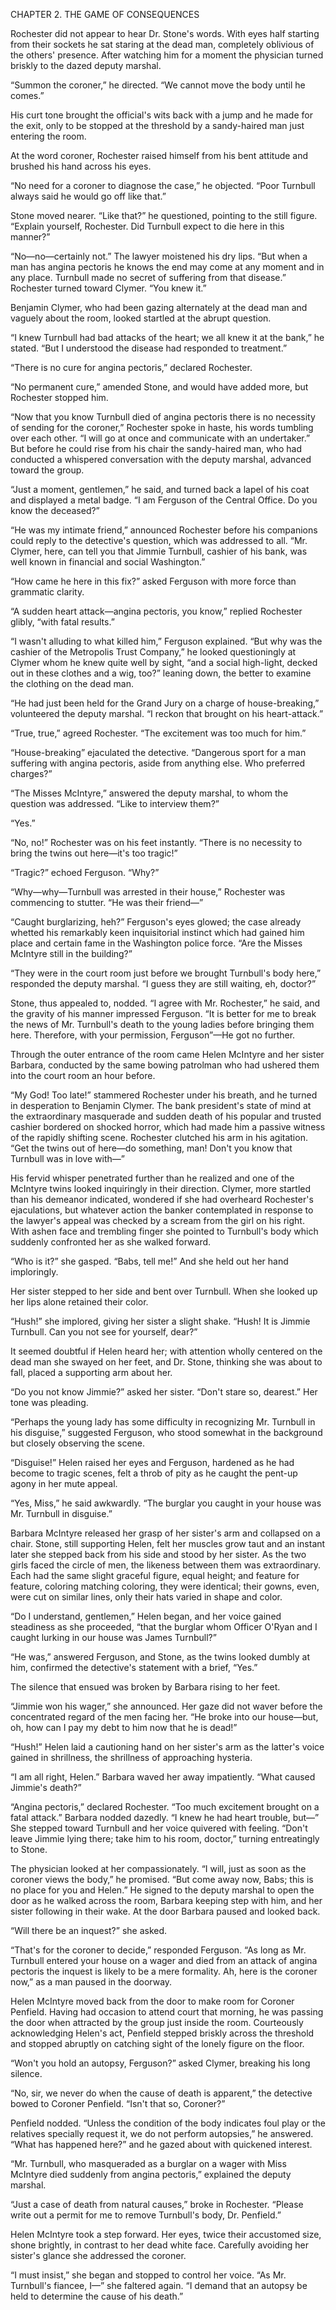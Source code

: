 CHAPTER 2. THE GAME OF CONSEQUENCES

Rochester did not appear to hear Dr. Stone's words. With eyes half starting from their sockets he sat staring at the dead man, completely oblivious of the others' presence. After watching him for a moment the physician turned briskly to the dazed deputy marshal.

“Summon the coroner,” he directed. “We cannot move the body until he comes.”

His curt tone brought the official's wits back with a jump and he made for the exit, only to be stopped at the threshold by a sandy-haired man just entering the room.

At the word coroner, Rochester raised himself from his bent attitude and brushed his hand across his eyes.

“No need for a coroner to diagnose the case,” he objected. “Poor Turnbull always said he would go off like that.”

Stone moved nearer. “Like that?” he questioned, pointing to the still figure. “Explain yourself, Rochester. Did Turnbull expect to die here in this manner?”

“No—no—certainly not.” The lawyer moistened his dry lips. “But when a man has angina pectoris he knows the end may come at any moment and in any place. Turnbull made no secret of suffering from that disease.” Rochester turned toward Clymer. “You knew it.”

Benjamin Clymer, who had been gazing alternately at the dead man and vaguely about the room, looked startled at the abrupt question.

“I knew Turnbull had bad attacks of the heart; we all knew it at the bank,” he stated. “But I understood the disease had responded to treatment.”

“There is no cure for angina pectoris,” declared Rochester.

“No permanent cure,” amended Stone, and would have added more, but Rochester stopped him.

“Now that you know Turnbull died of angina pectoris there is no necessity of sending for the coroner,” Rochester spoke in haste, his words tumbling over each other. “I will go at once and communicate with an undertaker.” But before he could rise from his chair the sandy-haired man, who had conducted a whispered conversation with the deputy marshal, advanced toward the group.

“Just a moment, gentlemen,” he said, and turned back a lapel of his coat and displayed a metal badge. “I am Ferguson of the Central Office. Do you know the deceased?”

“He was my intimate friend,” announced Rochester before his companions could reply to the detective's question, which was addressed to all. “Mr. Clymer, here, can tell you that Jimmie Turnbull, cashier of his bank, was well known in financial and social Washington.”

“How came he here in this fix?” asked Ferguson with more force than grammatic clarity.

“A sudden heart attack—angina pectoris, you know,” replied Rochester glibly, “with fatal results.”

“I wasn't alluding to what killed him,” Ferguson explained. “But why was the cashier of the Metropolis Trust Company,” he looked questioningly at Clymer whom he knew quite well by sight, “and a social high-light, decked out in these clothes and a wig, too?” leaning down, the better to examine the clothing on the dead man.

“He had just been held for the Grand Jury on a charge of house-breaking,” volunteered the deputy marshal. “I reckon that brought on his heart-attack.”

“True, true,” agreed Rochester. “The excitement was too much for him.”

“House-breaking” ejaculated the detective. “Dangerous sport for a man suffering with angina pectoris, aside from anything else. Who preferred charges?”

“The Misses McIntyre,” answered the deputy marshal, to whom the question was addressed. “Like to interview them?”

“Yes.”

“No, no!” Rochester was on his feet instantly. “There is no necessity to bring the twins out here—it's too tragic!”

“Tragic?” echoed Ferguson. “Why?”

“Why—why—Turnbull was arrested in their house,” Rochester was commencing to stutter. “He was their friend—”

“Caught burglarizing, heh?” Ferguson's eyes glowed; the case already whetted his remarkably keen inquisitorial instinct which had gained him place and certain fame in the Washington police force. “Are the Misses McIntyre still in the building?”

“They were in the court room just before we brought Turnbull's body here,” responded the deputy marshal. “I guess they are still waiting, eh, doctor?”

Stone, thus appealed to, nodded. “I agree with Mr. Rochester,” he said, and the gravity of his manner impressed Ferguson. “It is better for me to break the news of Mr. Turnbull's death to the young ladies before bringing them here. Therefore, with your permission, Ferguson”—He got no further.

Through the outer entrance of the room came Helen McIntyre and her sister Barbara, conducted by the same bowing patrolman who had ushered them into the court room an hour before.

“My God! Too late!” stammered Rochester under his breath, and he turned in desperation to Benjamin Clymer. The bank president's state of mind at the extraordinary masquerade and sudden death of his popular and trusted cashier bordered on shocked horror, which had made him a passive witness of the rapidly shifting scene. Rochester clutched his arm in his agitation. “Get the twins out of here—do something, man! Don't you know that Turnbull was in love with—”

His fervid whisper penetrated further than he realized and one of the McIntyre twins looked inquiringly in their direction. Clymer, more startled than his demeanor indicated, wondered if she had overheard Rochester's ejaculations, but whatever action the banker contemplated in response to the lawyer's appeal was checked by a scream from the girl on his right. With ashen face and trembling finger she pointed to Turnbull's body which suddenly confronted her as she walked forward.

“Who is it?” she gasped. “Babs, tell me!” And she held out her hand imploringly.

Her sister stepped to her side and bent over Turnbull. When she looked up her lips alone retained their color.

“Hush!” she implored, giving her sister a slight shake. “Hush! It is Jimmie Turnbull. Can you not see for yourself, dear?”

It seemed doubtful if Helen heard her; with attention wholly centered on the dead man she swayed on her feet, and Dr. Stone, thinking she was about to fall, placed a supporting arm about her.

“Do you not know Jimmie?” asked her sister. “Don't stare so, dearest.” Her tone was pleading.

“Perhaps the young lady has some difficulty in recognizing Mr. Turnbull in his disguise,” suggested Ferguson, who stood somewhat in the background but closely observing the scene.

“Disguise!” Helen raised her eyes and Ferguson, hardened as he had become to tragic scenes, felt a throb of pity as he caught the pent-up agony in her mute appeal.

“Yes, Miss,” he said awkwardly. “The burglar you caught in your house was Mr. Turnbull in disguise.”

Barbara McIntyre released her grasp of her sister's arm and collapsed on a chair. Stone, still supporting Helen, felt her muscles grow taut and an instant later she stepped back from his side and stood by her sister. As the two girls faced the circle of men, the likeness between them was extraordinary. Each had the same slight graceful figure, equal height; and feature for feature, coloring matching coloring, they were identical; their gowns, even, were cut on similar lines, only their hats varied in shape and color.

“Do I understand, gentlemen,” Helen began, and her voice gained steadiness as she proceeded, “that the burglar whom Officer O'Ryan and I caught lurking in our house was James Turnbull?”

“He was,” answered Ferguson, and Stone, as the twins looked dumbly at him, confirmed the detective's statement with a brief, “Yes.”

The silence that ensued was broken by Barbara rising to her feet.

“Jimmie won his wager,” she announced. Her gaze did not waver before the concentrated regard of the men facing her. “He broke into our house—but, oh, how can I pay my debt to him now that he is dead!”

“Hush!” Helen laid a cautioning hand on her sister's arm as the latter's voice gained in shrillness, the shrillness of approaching hysteria.

“I am all right, Helen.” Barbara waved her away impatiently. “What caused Jimmie's death?”

“Angina pectoris,” declared Rochester. “Too much excitement brought on a fatal attack.” Barbara nodded dazedly. “I knew he had heart trouble, but—” She stepped toward Turnbull and her voice quivered with feeling. “Don't leave Jimmie lying there; take him to his room, doctor,” turning entreatingly to Stone.

The physician looked at her compassionately. “I will, just as soon as the coroner views the body,” he promised. “But come away now, Babs; this is no place for you and Helen.” He signed to the deputy marshal to open the door as he walked across the room, Barbara keeping step with him, and her sister following in their wake. At the door Barbara paused and looked back.

“Will there be an inquest?” she asked.

“That's for the coroner to decide,” responded Ferguson. “As long as Mr. Turnbull entered your house on a wager and died from an attack of angina pectoris the inquest is likely to be a mere formality. Ah, here is the coroner now,” as a man paused in the doorway.

Helen McIntyre moved back from the door to make room for Coroner Penfield. Having had occasion to attend court that morning, he was passing the door when attracted by the group just inside the room. Courteously acknowledging Helen's act, Penfield stepped briskly across the threshold and stopped abruptly on catching sight of the lonely figure on the floor.

“Won't you hold an autopsy, Ferguson?” asked Clymer, breaking his long silence.

“No, sir, we never do when the cause of death is apparent,” the detective bowed to Coroner Penfield. “Isn't that so, Coroner?”

Penfield nodded. “Unless the condition of the body indicates foul play or the relatives specially request it, we do not perform autopsies,” he answered. “What has happened here?” and he gazed about with quickened interest.

“Mr. Turnbull, who masqueraded as a burglar on a wager with Miss McIntyre died suddenly from angina pectoris,” explained the deputy marshal.

“Just a case of death from natural causes,” broke in Rochester. “Please write out a permit for me to remove Turnbull's body, Dr. Penfield.”

Helen McIntyre took a step forward. Her eyes, twice their accustomed size, shone brightly, in contrast to her dead white face. Carefully avoiding her sister's glance she addressed the coroner.

“I must insist,” she began and stopped to control her voice. “As Mr. Turnbull's fiancee, I—” she faltered again. “I demand that an autopsy be held to determine the cause of his death.”